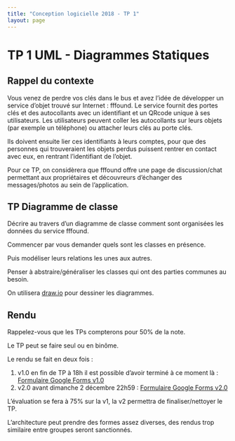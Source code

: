 ```yaml
---
title: "Conception logicielle 2018 - TP 1"
layout: page
---
```



# TP 1 UML - Diagrammes Statiques
## Rappel du contexte

Vous venez de perdre vos clés dans le bus et avez l’idée de développer un service d’objet trouvé sur Internet : fffound. Le service fournit des portes clés et des autocollants avec un identifiant et un QRcode unique à ses utilisateurs. Les utilisateurs peuvent coller les autocollants sur leurs objets (par exemple un téléphone) ou attacher leurs clés au porte clés.

Ils doivent ensuite lier ces identifiants à leurs comptes, pour que des personnes qui trouveraient les objets perdus puissent rentrer en contact avec eux, en rentrant l’identifiant de l’objet.

Pour ce TP, on considèrera que fffound offre une page de discussion/chat permettant aux propriétaires et découvreurs d’échanger des messages/photos au sein de l’application.

## TP Diagramme de classe

Décrire au travers d’un diagramme de classe comment sont organisées les données du service fffound.

Commencer par vous demander quels sont les classes en présence.

Puis modéliser leurs relations les unes aux autres.

Penser à abstraire/généraliser les classes qui ont des parties communes au besoin.

On utilisera [draw.io](https://draw.io) pour dessiner les diagrammes.

## Rendu

Rappelez-vous que les TPs compterons pour 50% de la note.

Le TP peut se faire seul ou en binôme.

Le rendu se fait en deux fois :

1. v1.0 en fin de TP à 18h il est possible d’avoir terminé à ce moment là : [Formulaire Google Forms v1.0](https://docs.google.com/forms/d/e/1FAIpQLSdSvanu1zhsrkNuwxw4PYNGi0J7pSnNrBuqPzAlyW2_MVIQ7w/viewform?usp=sf_link)
2. v2.0 avant dimanche 2 décembre 22h59 : [Formulaire Google Forms v2.0](https://docs.google.com/forms/d/e/1FAIpQLSczKyjeIjfIxAbptMzon6hVYq4KIYkegzqlmzT0rzRQJaEWKQ/viewform?usp=sf_link)

L’évaluation se fera à 75% sur la v1, la v2 permettra de finaliser/nettoyer le TP.

L’architecture peut prendre des formes assez diverses, des rendus trop similaire entre groupes seront sanctionnés.
